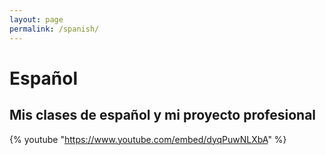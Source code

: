 ```yaml
---
layout: page
permalink: /spanish/
---
```


# Español

## Mis clases de español y mi proyecto profesional

{% youtube "https://www.youtube.com/embed/dyqPuwNLXbA" %}
